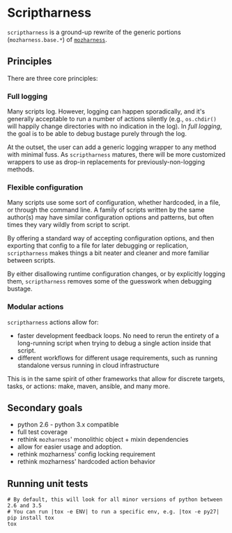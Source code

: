 # Scriptharness
`scriptharness` is a ground-up rewrite of the generic portions (`mozharness.base.*`) of [`mozharness`](https://hg.mozilla.org/build/mozharness).

## Principles

There are three core principles:

### Full logging

Many scripts log.  However, logging can happen sporadically, and it's generally acceptable to run a number of actions silently (e.g., `os.chdir()` will happily change directories with no indication in the log).  In *full logging*, the goal is to be able to debug bustage purely through the log.

At the outset, the user can add a generic logging wrapper to any method with minimal fuss.  As `scriptharness` matures, there will be more customized wrappers to use as drop-in replacements for previously-non-logging methods.

### Flexible configuration

Many scripts use some sort of configuration, whether hardcoded, in a file, or through the command line.  A family of scripts written by the same author(s) may have similar configuration options and patterns, but often times they vary wildly from script to script.

By offering a standard way of accepting configuration options, and then exporting that config to a file for later debugging or replication, `scriptharness` makes things a bit neater and cleaner and more familiar between scripts.

By either disallowing runtime configuration changes, or by explicitly logging them, `scriptharness` removes some of the guesswork when debugging bustage.

### Modular actions

`scriptharness` actions allow for:
* faster development feedback loops.  No need to rerun the entirety of a long-running script when trying to debug a single action inside that script.
* different workflows for different usage requirements, such as running standalone versus running in cloud infrastructure

This is in the same spirit of other frameworks that allow for discrete targets, tasks, or actions: make, maven, ansible, and many more.

## Secondary goals

* python 2.6 - python 3.x compatible
* full test coverage
* rethink `mozharness`' monolithic object + mixin dependencies
 * allow for easier usage and adoption.
* rethink mozharness' config locking requirement
* rethink mozharness' hardcoded action behavior


## Running unit tests
    # By default, this will look for all minor versions of python between 2.6 and 3.5
    # You can run |tox -e ENV| to run a specific env, e.g. |tox -e py27|
    pip install tox
    tox
